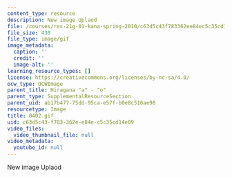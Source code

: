 ```yaml
---
content_type: resource
description: New image Uplaod
file: /courses/res-21g-01-kana-spring-2010/c63d5c43f783362ee84ec5c35cd14e09_0402.gif
file_size: 430
file_type: image/gif
image_metadata:
  caption: ''
  credit: ''
  image-alt: ''
learning_resource_types: []
license: https://creativecommons.org/licenses/by-nc-sa/4.0/
ocw_type: OCWImage
parent_title: Hiragana "a" - "o"
parent_type: SupplementalResourceSection
parent_uid: ab17b477-75dd-95ca-e57f-b0e8c516ae98
resourcetype: Image
title: 0402.gif
uid: c63d5c43-f783-362e-e84e-c5c35cd14e09
video_files:
  video_thumbnail_file: null
video_metadata:
  youtube_id: null
---
```

New image Uplaod